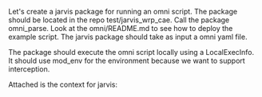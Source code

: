 Let's create a jarvis package for running an omni script. The package should be located in the repo test/jarvis_wrp_cae. Call the package omni_parse. Look at the omni/README.md to see how to deploy the example script. The jarvis package should take as input a omni yaml file.

The package should execute the omni script locally using a LocalExecInfo. It should use mod_env for the environment because we want to support interception. 

Attached is the context for jarvis: 